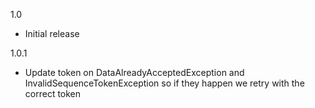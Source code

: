 1.0
- Initial release

1.0.1
- Update token on DataAlreadyAcceptedException and InvalidSequenceTokenException so if they happen we retry with the correct token
